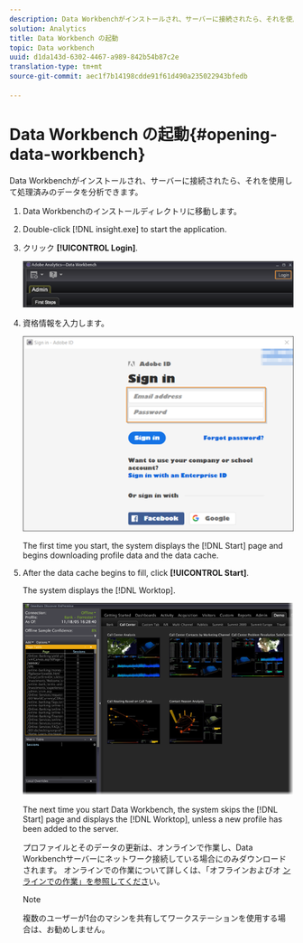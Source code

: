 ```yaml
---
description: Data Workbenchがインストールされ、サーバーに接続されたら、それを使用して処理済みのデータを分析できます。
solution: Analytics
title: Data Workbench の起動
topic: Data workbench
uuid: d1da143d-6302-4467-a989-842b54b87c2e
translation-type: tm+mt
source-git-commit: aec1f7b14198cdde91f61d490a235022943bfedb

---
```



# Data Workbench の起動{#opening-data-workbench}

Data Workbenchがインストールされ、サーバーに接続されたら、それを使用して処理済みのデータを分析できます。

1. Data Workbenchのインストールディレクトリに移動します。
1. Double-click [!DNL insight.exe] to start the application.
1. クリック **[!UICONTROL Login]**.

   ![](assets/dwb_login.png)

1. 資格情報を入力します。

   ![](assets/dwb_signin.png)

   The first time you start, the system displays the [!DNL Start] page and begins downloading profile data and the data cache.

1. After the data cache begins to fill, click **[!UICONTROL Start]**.

   The system displays the [!DNL Worktop].

   ![](assets/wtp_open.png)

   The next time you start Data Workbench, the system skips the [!DNL Start] page and displays the [!DNL Worktop], unless a new profile has been added to the server.

   プロファイルとそのデータの更新は、オンラインで作業し、Data Workbenchサーバーにネットワーク接続している場合にのみダウンロードされます。 オンラインでの作業について詳しくは、「オフラインおよびオ [ンラインでの作業」を参照してくださ](../../home/c-get-started/c-off-on.md#concept-cef8758ede044b18b3558376c5eb9f54)い。

   >[!NOTE]
   >
   >複数のユーザーが1台のマシンを共有してワークステーションを使用する場合は、お勧めしません。

